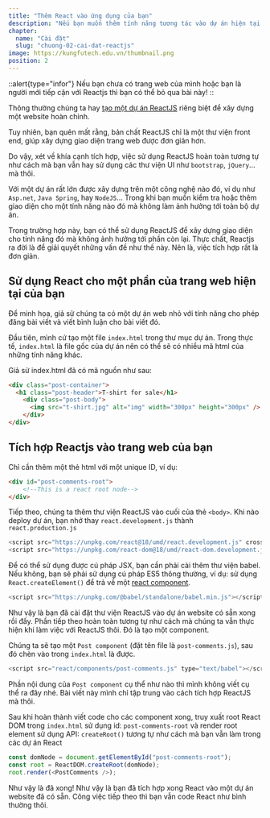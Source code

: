```yaml
---
title: "Thêm React vào ứng dụng của bạn"
description: "Nếu bạn muốn thêm tính năng tương tác vào dự án hiện tại của mình, bạn không cần phải viết lại nó bằng React. Hãy thêm React vào ngăn xếp công nghệ hiện tại của bạn và hiển thị các thành phần React tương tác bất cứ đâu"
chapter:
  name: "Cài đặt"
  slug: "chuong-02-cai-dat-reactjs"
image: https://kungfutech.edu.vn/thumbnail.png
position: 2
---
```


::alert{type="infor"}
Nếu bạn chưa có trang web của mình hoặc bạn là người mới tiếp cận với Reactjs thì bạn có thể bỏ qua bài này!
::

Thông thường chúng ta hay [tạo một dự án ReactJS](/bai-viet/reactjs/khoi-tao-du-an-reactjs) riêng biệt để xây dựng một website hoàn chỉnh.

Tuy nhiên, bạn quên mất rằng, bản chất ReactJS chỉ là một thư viện front end, giúp xây dựng giao diện trang web được đơn giản hơn.

Do vậy, xét về khía cạnh tích hợp, việc sử dụng ReactJS hoàn toàn tương tự như cách mà bạn vẫn hay sử dụng các thư viện UI như `bootstrap`, `jQuery`… mà thôi.

Với một dự án rất lớn được xây dựng trên một công nghệ nào đó, ví dụ như `Asp.net`, `Java Spring`, hay `NodeJS`… Trong khi bạn muốn kiểm tra hoặc thêm giao diện cho một tính năng nào đó mà không làm ảnh hưởng tới toàn bộ dự án.

Trong trường hợp này, bạn có thể sử dụng ReactJS để xây dựng giao diện cho tính năng đó mà không ảnh hưởng tới phần còn lại. Thực chất, Reactjs ra đời là để giải quyết những vấn đề như thế này. Nên là, việc tích hợp rất là đơn giản.

## Sử dụng React cho một phần của trang web hiện tại của bạn

Để minh họa, giả sử chúng ta có một dự án web nhỏ với tính năng cho phép đăng bài viết và viết bình luận cho bài viết đó.

Đầu tiên, mình cứ tạo một file `index.html` trong thư mục dự án. Trong thực tế, `index.html` là file gốc của dự án nên có thể sẽ có nhiều mã html của những tính năng khác.

Giả sử index.html đã có mã nguồn như sau:

```html
<div class="post-container">
  <h1 class="post-header">T-shirt for sale</h1>
    <div class="post-body">
      <img src="t-shirt.jpg" alt="img" width="300px" height="300px" />
    </div>
</div>
```

## Tích hợp Reactjs vào trang web của bạn

Chỉ cần thêm một thẻ html với một unique ID, ví dụ:

```html
<div id="post-comments-root">
    <!--This is a react root node-->
</div>
```

Tiếp theo, chúng ta thêm thư viện ReactJS vào cuối của thẻ `<body>`. Khi nào deploy dự án, bạn nhớ thay `react.development.js` thành `react.production.js`

```js
<script src="https://unpkg.com/react@18/umd/react.development.js" crossorigin></script>
<script src="https://unpkg.com/react-dom@18/umd/react-dom.development.js" crossorigin></script>
```

Để có thể sử dụng được cú pháp JSX, bạn cần phải cài thêm thư viện babel. Nếu không, bạn sẽ phải sử dụng cú pháp ES5 thông thường, ví dụ: sử dụng `React.createElement()` để trả về một [react component](/bai-viet/reactjs/component-trong-react-la-gi).

```js
<script src="https://unpkg.com/@babel/standalone/babel.min.js"></script>
```

Như vậy là bạn đã cài đặt thư viện ReactJS vào dự án website có sẵn xong rồi đấy. Phần tiếp theo hoàn toàn tương tự như cách mà chúng ta vẫn thực hiện khi làm việc với ReactJS thôi. Đó là tạo một component.

Chúng ta sẽ tạo một `Post component` (đặt tên file là `post-comments.js`), sau đó chèn vào trong `index.html` là được.

```js
<script src="react/components/post-comments.js" type="text/babel"></script>
```

Phần nội dung của `Post component` cụ thể như nào thì mình không viết cụ thể ra đây nhé. Bài viết này mình chỉ tập trung vào cách tích hợp ReactJS mà thôi.

Sau khi hoàn thành viết code cho các component xong, truy xuất root React DOM trong `index.html` sử dụng id: `post-comments-root` và render root element sử dụng API: `createRoot()` tương tự như cách mà bạn vẫn làm trong các dự án React

```js
const domNode = document.getElementById("post-comments-root");
const root = ReactDOM.createRoot(domNode);
root.render(<PostComments />);
```

Như vậy là đã xong! Như vậy là bạn đã tích hợp xong React vào một dự án website đã có sẵn. Công việc tiếp theo thì bạn vẫn code React như bình thường thôi.
